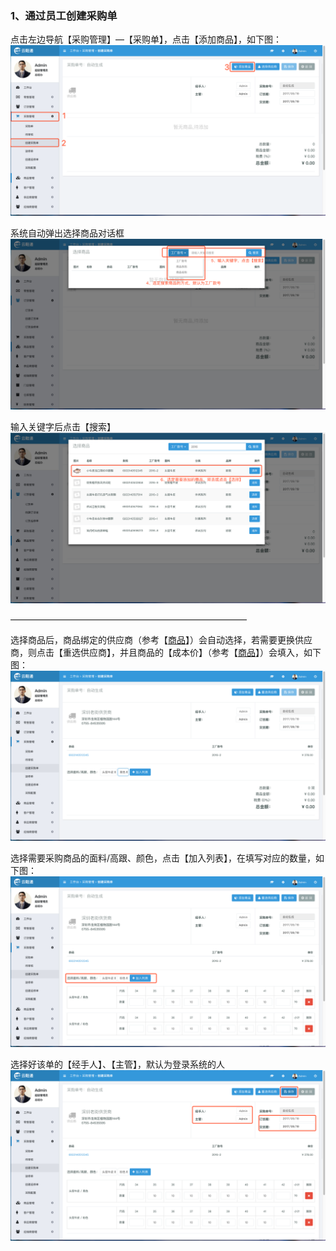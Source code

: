 ### 1、通过员工创建采购单

点击左边导航【采购管理】—【采购单】，点击【添加商品】，如下图：![](/assets/cjcgd-1.png)

系统自动弹出选择商品对话框![](/assets/cjcgd-2.png)

输入关键字后点击【搜索】![](/assets/cjcgd-3.png)

———————————————————————————

选择商品后，商品绑定的供应商（参考【[商品](/shang-pin-guan-li/shang-pin.md)】）会自动选择，若需要更换供应商，则点击【重选供应商】，并且商品的【成本价】（参考【[商品](/shang-pin-guan-li/shang-pin.md)】）会填入，如下图：![](/assets/cjcgd-4.png)

选择需要采购商品的面料/高跟、颜色，点击【加入列表】，在填写对应的数量，如下图：![](/assets/cjcgd-5.png)

选择好该单的【经手人】、【主管】，默认为登录系统的人![](/assets/cjcgd-6.png)

